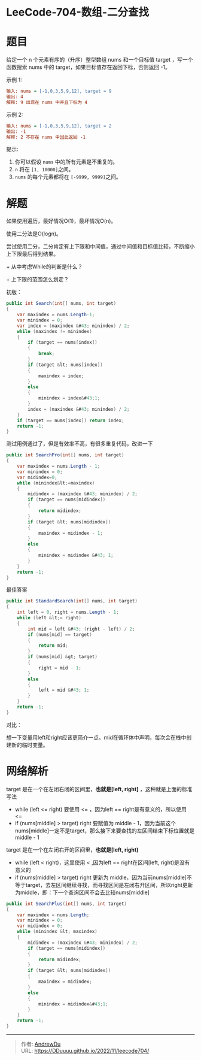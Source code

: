 # LeeCode-704-数组-二分查找


# 题目

给定一个 n 个元素有序的（升序）整型数组 nums 和一个目标值 target  ，写一个函数搜索 nums 中的 target，如果目标值存在返回下标，否则返回 -1。


示例 1:

```ini
输入: nums = [-1,0,3,5,9,12], target = 9
输出: 4
解释: 9 出现在 nums 中并且下标为 4
```

示例 2:

```ini
输入: nums = [-1,0,3,5,9,12], target = 2
输出: -1
解释: 2 不存在 nums 中因此返回 -1
```

提示:

1. 你可以假设 `nums` 中的所有元素是不重复的。
2. `n` 将在 `[1, 10000]`之间。
3. `nums` 的每个元素都将在 `[-9999, 9999]`之间。

# 解题

如果使用遍历，最好情况O(1)，最坏情况O(n)。

使用二分法是O(logn)。

尝试使用二分，二分肯定有上下限和中间值，通过中间值和目标值比较，不断缩小上下限最后得到结果。

&#43; 从中考虑While的判断是什么？

&#43; 上下限的范围怎么划定？

初版：

```C#
public int Search(int[] nums, int target)
{
    var maxindex = nums.Length-1;
    var minindex = 0;
    var index = (maxindex &#43; minindex) / 2;
    while (maxindex != minindex)
    {
        if (target == nums[index])
        {
            break;
        }
        if (target &lt; nums[index])
        {
            maxindex = index;
        }
        else
        {
            minindex = index&#43;1;
        }
        index = (maxindex &#43; minindex) / 2;
    }
    if (target == nums[index]) return index;
    return -1;
}
```

测试用例通过了，但是有效率不高，有很多重复代码，改进一下

```C#
public int SearchPro(int[] nums, int target)
{
    var maxindex = nums.Length - 1;
    var minindex = 0;
    var midindex=0;
    while (minindex&lt;=maxindex)
    {
        midindex = (maxindex &#43; minindex) / 2;
        if (target == nums[midindex])
        {
            return midindex;
        }
        if (target &lt; nums[midindex])
        {
            maxindex = midindex - 1;
        }
        else
        {
            minindex = midindex &#43; 1;
        }
    }
    return -1;
}
```

最佳答案

```C#
public int StandardSearch(int[] nums, int target)
{
    int left = 0, right = nums.Length - 1;
    while (left &lt;= right)
    {
        int mid = left &#43; (right - left) / 2;
        if (nums[mid] == target)
        {
            return mid;
        }
        if (nums[mid] &gt; target)
        {
            right = mid - 1;
        }
        else
        {
            left = mid &#43; 1;
        }
    }
    return -1;
}
```

对比：

想一下变量用left和right应该更简介一点。mid在循环体中声明，每次会在栈中创建新的临时变量。

# 网络解析

target 是在一个在左闭右闭的区间里，**也就是[left, right]** ，这种就是上面的标准写法

- while (left &lt;= right) 要使用 &lt;= ，因为left == right是有意义的，所以使用 &lt;=
- if (nums[middle] &gt; target) right 要赋值为 middle - 1，因为当前这个nums[middle]一定不是target，那么接下来要查找的左区间结束下标位置就是 middle - 1

target 是在一个在左闭右开的区间里，**也就是[left, right)** 

- while (left &lt; right)，这里使用 &lt; ,因为left == right在区间[left, right)是没有意义的
- if (nums[middle] &gt; target) right 更新为 middle，因为当前nums[middle]不等于target，去左区间继续寻找，而寻找区间是左闭右开区间，所以right更新为middle，即：下一个查询区间不会去比较nums[middle]

```C#
public int SearchPlus(int[] nums, int target)
{
    var maxindex = nums.Length;
    var minindex = 0;
    var midindex = 0;
    while (minindex &lt; maxindex)
    {
        midindex = (maxindex &#43; minindex) / 2;
        if (target == nums[midindex])
        {
            return midindex;
        }
        if (target &lt; nums[midindex])
        {
            maxindex = midindex;
        }
        else
        {
            minindex = midindex&#43;1;
        }
    }
    return -1;
}
```



---

> 作者: [AndrewDu](https://github.com/DDuuuu)  
> URL: https://DDuuuu.github.io/2022/11/leecode704/  

